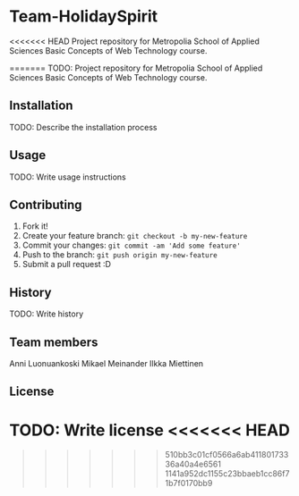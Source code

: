 # Team-HolidaySpirit
<<<<<<< HEAD
Project repository for Metropolia School of Applied Sciences Basic Concepts of Web Technology course.

=======
TODO: Project repository for Metropolia School of Applied Sciences Basic Concepts of Web Technology course.
## Installation
TODO: Describe the installation process
## Usage
TODO: Write usage instructions
## Contributing
1. Fork it!
2. Create your feature branch: `git checkout -b my-new-feature`
3. Commit your changes: `git commit -am 'Add some feature'`
4. Push to the branch: `git push origin my-new-feature`
5. Submit a pull request :D
## History
TODO: Write history
## Team members
Anni Luonuankoski
Mikael Meinander 
Ilkka Miettinen
## License
TODO: Write license
<<<<<<< HEAD
=======
>>>>>>> 510bb3c01cf0566a6ab41180173336a40a4e6561
>>>>>>> 1141a952dc1155c23bbaeb1cc86f71b7f0170bb9
